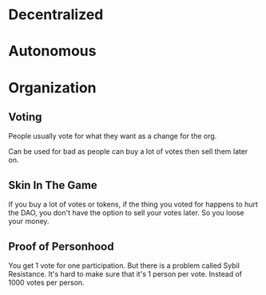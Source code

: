 # Decentralized

# Autonomous

# Organization

## Voting

People usually vote for what they want as a change for the org.

Can be used for bad as people can buy a lot of votes then sell them later on.

## Skin In The Game

If you buy a lot of votes or tokens, if the thing you voted for happens to hurt the DAO,
you don't have the option to sell your votes later. So you loose your money.

## Proof of Personhood

You get 1 vote for one participation.
But there is a problem called Sybil Resistance. It's hard to make sure that it's 1 person per vote.
Instead of 1000 votes per person.
